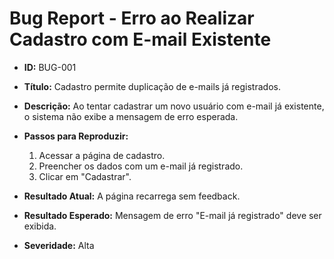 # Bug Report - Erro ao Realizar Cadastro com E-mail Existente

- **ID:** BUG-001
- **Título:** Cadastro permite duplicação de e-mails já registrados.
- **Descrição:**
  Ao tentar cadastrar um novo usuário com e-mail já existente, o sistema não exibe a mensagem de erro esperada.

- **Passos para Reproduzir:**
  1. Acessar a página de cadastro.
  2. Preencher os dados com um e-mail já registrado.
  3. Clicar em "Cadastrar".

- **Resultado Atual:** A página recarrega sem feedback.
- **Resultado Esperado:** Mensagem de erro "E-mail já registrado" deve ser exibida.
- **Severidade:** Alta

